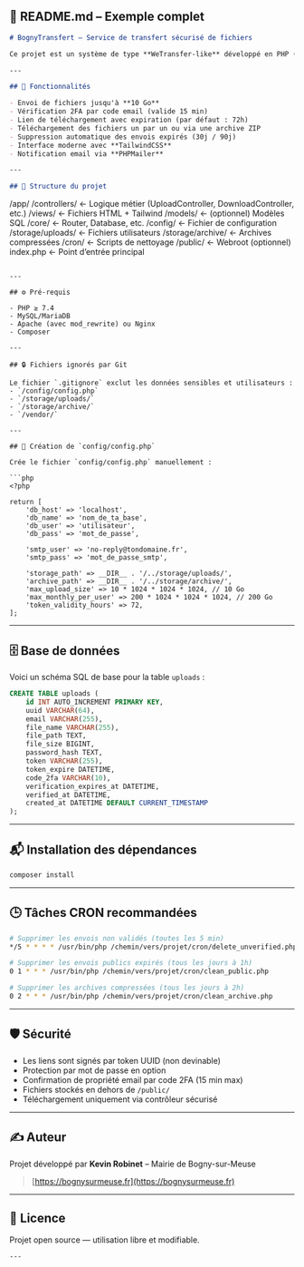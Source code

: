 ## 📘 README.md – Exemple complet

```markdown
# BognyTransfert – Service de transfert sécurisé de fichiers

Ce projet est un système de type **WeTransfer-like** développé en PHP (structure MVC légère), avec vérification par code (2FA) et expiration automatique des fichiers.

---

## 🚀 Fonctionnalités

- Envoi de fichiers jusqu'à **10 Go**
- Vérification 2FA par code email (valide 15 min)
- Lien de téléchargement avec expiration (par défaut : 72h)
- Téléchargement des fichiers un par un ou via une archive ZIP
- Suppression automatique des envois expirés (30j / 90j)
- Interface moderne avec **TailwindCSS**
- Notification email via **PHPMailer**

---

## 📁 Structure du projet

```
/app/
  /controllers/       ← Logique métier (UploadController, DownloadController, etc.)
  /views/             ← Fichiers HTML + Tailwind
  /models/            ← (optionnel) Modèles SQL
/core/                ← Router, Database, etc.
/config/              ← Fichier de configuration
/storage/uploads/     ← Fichiers utilisateurs
/storage/archive/     ← Archives compressées
/cron/                ← Scripts de nettoyage
/public/              ← Webroot (optionnel)
index.php             ← Point d’entrée principal
```

---

## ⚙️ Pré-requis

- PHP ≥ 7.4
- MySQL/MariaDB
- Apache (avec mod_rewrite) ou Nginx
- Composer

---

## 🔒 Fichiers ignorés par Git

Le fichier `.gitignore` exclut les données sensibles et utilisateurs :  
- `/config/config.php`
- `/storage/uploads/`
- `/storage/archive/`
- `/vendor/`

---

## 🔐 Création de `config/config.php`

Crée le fichier `config/config.php` manuellement :

```php
<?php

return [
    'db_host' => 'localhost',
    'db_name' => 'nom_de_ta_base',
    'db_user' => 'utilisateur',
    'db_pass' => 'mot_de_passe',

    'smtp_user' => 'no-reply@tondomaine.fr',
    'smtp_pass' => 'mot_de_passe_smtp',

    'storage_path' => __DIR__ . '/../storage/uploads/',
    'archive_path' => __DIR__ . '/../storage/archive/',
    'max_upload_size' => 10 * 1024 * 1024 * 1024, // 10 Go
    'max_monthly_per_user' => 200 * 1024 * 1024 * 1024, // 200 Go
    'token_validity_hours' => 72,
];
```

---

## 🗄️ Base de données

Voici un schéma SQL de base pour la table `uploads` :

```sql
CREATE TABLE uploads (
    id INT AUTO_INCREMENT PRIMARY KEY,
    uuid VARCHAR(64),
    email VARCHAR(255),
    file_name VARCHAR(255),
    file_path TEXT,
    file_size BIGINT,
    password_hash TEXT,
    token VARCHAR(255),
    token_expire DATETIME,
    code_2fa VARCHAR(10),
    verification_expires_at DATETIME,
    verified_at DATETIME,
    created_at DATETIME DEFAULT CURRENT_TIMESTAMP
);
```

---

## 📬 Installation des dépendances

```bash
composer install
```

---

## 🕒 Tâches CRON recommandées

```bash
# Supprimer les envois non validés (toutes les 5 min)
*/5 * * * * /usr/bin/php /chemin/vers/projet/cron/delete_unverified.php

# Supprimer les envois publics expirés (tous les jours à 1h)
0 1 * * * /usr/bin/php /chemin/vers/projet/cron/clean_public.php

# Supprimer les archives compressées (tous les jours à 2h)
0 2 * * * /usr/bin/php /chemin/vers/projet/cron/clean_archive.php
```
---
## 🛡 Sécurité

- Les liens sont signés par token UUID (non devinable)
- Protection par mot de passe en option
- Confirmation de propriété email par code 2FA (15 min max)
- Fichiers stockés en dehors de `/public/`
- Téléchargement uniquement via contrôleur sécurisé

---

## ✍️ Auteur

Projet développé par **Kevin Robinet** – Mairie de Bogny-sur-Meuse  
> [https://bognysurmeuse.fr](https://bognysurmeuse.fr)

---

## 📄 Licence

Projet open source — utilisation libre et modifiable.

```
---